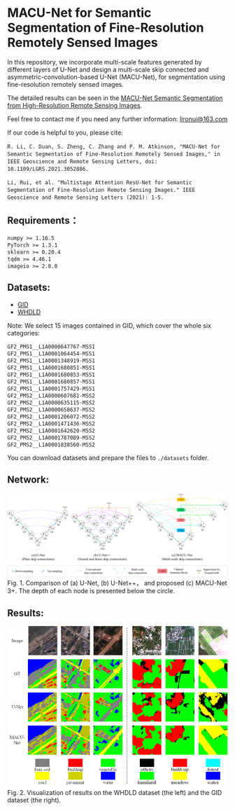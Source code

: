# MACU-Net for Semantic Segmentation of Fine-Resolution Remotely Sensed Images 

In this repository, we incorporate multi-scale features generated by different layers of U-Net and design a multi-scale skip connected and asymmetric-convolution-based U-Net (MACU-Net), for segmentation using fine-resolution remotely sensed images. 

The detailed results can be seen in the [MACU-Net Semantic Segmentation from High-Resolution Remote Sensing Images](https://ieeexplore.ieee.org/document/9343296).

Feel free to contact me if you need any further information: lironui@163.com

If our code is helpful to you, please cite:

`R. Li, C. Duan, S. Zheng, C. Zhang and P. M. Atkinson, "MACU-Net for Semantic Segmentation of Fine-Resolution Remotely Sensed Images," in IEEE Geoscience and Remote Sensing Letters, doi: 10.1109/LGRS.2021.3052886.`

`Li, Rui, et al. "Multistage Attention ResU-Net for Semantic Segmentation of Fine-Resolution Remote Sensing Images." IEEE Geoscience and Remote Sensing Letters (2021): 1-5.`


Requirements：
------- 
```
numpy >= 1.16.5
PyTorch >= 1.3.1
sklearn >= 0.20.4
tqdm >= 4.46.1
imageio >= 2.8.0
```

Datasets:
------- 
* [GID](https://x-ytong.github.io/project/GID.html)
* [WHDLD](https://sites.google.com/view/zhouwx/dataset#h.p_hQS2jYeaFpV0)

Note: We select 15 images contained in GID, which cover the whole six categories:
```
GF2_PMS1__L1A0000647767-MSS1
GF2_PMS1__L1A0001064454-MSS1
GF2_PMS1__L1A0001348919-MSS1
GF2_PMS1__L1A0001680851-MSS1
GF2_PMS1__L1A0001680853-MSS1
GF2_PMS1__L1A0001680857-MSS1
GF2_PMS1__L1A0001757429-MSS1
GF2_PMS2__L1A0000607681-MSS2
GF2_PMS2__L1A0000635115-MSS2
GF2_PMS2__L1A0000658637-MSS2
GF2_PMS2__L1A0001206072-MSS2
GF2_PMS2__L1A0001471436-MSS2
GF2_PMS2__L1A0001642620-MSS2
GF2_PMS2__L1A0001787089-MSS2
GF2_PMS2__L1A0001838560-MSS2
```

You can download datasets and prepare the files to `./datasets` folder.

Network:
------- 
![network](https://github.com/lironui/MACU-Net/blob/master/figures/Fig.%201.png)  
Fig. 1.  Comparison of (a) U-Net, (b) U-Net++， and proposed (c) MACU-Net 3+. The depth of each node is presented below the circle. 

Results:
------- 
![Result](https://github.com/lironui/MACU-Net/blob/master/figures/Fig.%204.png)  
Fig. 2. Visualization of results on the WHDLD dataset (the left) and the GID dataset (the right).
